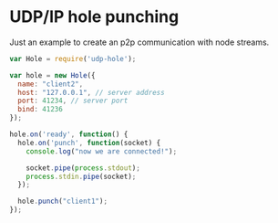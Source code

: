 # UDP/IP hole punching

Just an example to create an p2p communication with node streams.

```js
var Hole = require('udp-hole');

var hole = new Hole({
  name: "client2",
  host: "127.0.0.1", // server address
  port: 41234, // server port
  bind: 41236
});

hole.on('ready', function() {
  hole.on('punch', function(socket) {
    console.log("now we are connected!");

    socket.pipe(process.stdout);
    process.stdin.pipe(socket);
  });

  hole.punch("client1");
});
```

